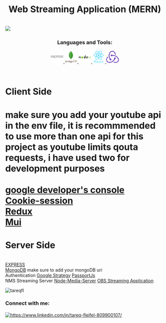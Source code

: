 <h1 align="center">Web Streaming Application (MERN)</h1>
<br/>
<div align-"center><img  src='https://media.giphy.com/media/Uu2eHS7Sef69sRTNGw/giphy.gif' /></div>
<h3 align="center">Languages and Tools:</h3>
<p align="center"> <a href="https://expressjs.com" target="_blank" rel="noreferrer"> <img src="https://raw.githubusercontent.com/devicons/devicon/master/icons/express/express-original-wordmark.svg" alt="express" width="40" height="40"/> </a> <a href="https://www.mongodb.com/" target="_blank" rel="noreferrer"> <img src="https://raw.githubusercontent.com/devicons/devicon/master/icons/mongodb/mongodb-original-wordmark.svg" alt="mongodb" width="40" height="40"/> </a> <a href="https://nodejs.org" target="_blank" rel="noreferrer"> <img src="https://raw.githubusercontent.com/devicons/devicon/master/icons/nodejs/nodejs-original-wordmark.svg" alt="nodejs" width="40" height="40"/> </a> <a href="https://reactjs.org/" target="_blank" rel="noreferrer"> <img src="https://raw.githubusercontent.com/devicons/devicon/master/icons/react/react-original-wordmark.svg" alt="react" width="40" height="40"/> </a> <a href="https://redux.js.org" target="_blank" rel="noreferrer"> <img src="https://raw.githubusercontent.com/devicons/devicon/master/icons/redux/redux-original.svg" alt="redux" width="40" height="40"/> </a> </p>
<br/>

<h1>Client Side<h1>
make sure you add your youtube api in the env file,
it is recommmended to use more than one  api for this project as youtube limits qouta requests,
i have used two for development purposes 
<br/>
<br/>
<a href=https://console.cloud.google.com/apis/dashboard?pli=1&project=twitchy-350209>google developer's console</a>
<br/>
<a href=https://www.npmjs.com/package/cookie-session>Cookie-session</a>
<br/>
<a href=https://redux.js.org/>Redux</a>
<br/>
<a href=https://mui.com/>Mui</a>


<h1>Server Side</h1>
<br/>
<a href=https://expressjs.com/>EXPRESS</a>
<br/>
<a href=https://www.mongodb.com/>MongoDB</a>
make sure to add your mongoDB uri
<br/>
Authentication
<a href=https://www.passportjs.org/concepts/authentication/google/>Google Strategy</a> <a href=https://www.passportjs.org/>PassportJs</a>
<br/>
NMS Streaming Server
<a href=https://www.npmjs.com/package/node-media-server>Node-Media-Server</a>
<a href=https://obsproject.com/>OBS Streaming Application</a>



<p align="left"> <img src="https://komarev.com/ghpvc/?username=tareqfl&label=Profile%20views&color=0e75b6&style=flat" alt="tareqfl" /> </p>

<h3 align="left">Connect with me:</h3>
<p align="left">
<a href="https://www.linkedin.com/in/tareq-fleifel-809900107/" target="blank"><img align="center" src="https://raw.githubusercontent.com/rahuldkjain/github-profile-readme-generator/master/src/images/icons/Social/linked-in-alt.svg" alt="https://www.linkedin.com/in/tareq-fleifel-809900107/" height="30" width="40" /></a>
</p>



